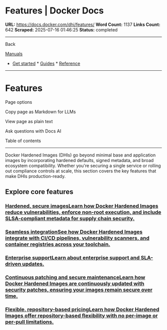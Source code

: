 # Features | Docker Docs

**URL:** https://docs.docker.com/dhi/features/
**Word Count:** 1137
**Links Count:** 642
**Scraped:** 2025-07-16 01:46:25
**Status:** completed

---

Back

[Manuals](https://docs.docker.com/manuals/)

  * [Get started](https://docs.docker.com/get-started/)   * [Guides](https://docs.docker.com/guides/)   * [Reference](https://docs.docker.com/reference/)

* * *

# Features

Page options

Copy page as Markdown for LLMs

View page as plain text

Ask questions with Docs AI

Table of contents

* * *

Docker Hardened Images \(DHIs\) go beyond minimal base and application images by incorporating hardened defaults, signed metadata, and broad ecosystem compatibility. Whether you're securing a single service or rolling out compliance controls at scale, this section covers the key features that make DHIs production-ready.

## Explore core features

### [Hardened, secure imagesLearn how Docker Hardened Images reduce vulnerabilities, enforce non-root execution, and include SLSA-compliant metadata for supply chain security.](https://docs.docker.com/dhi/features/secure/)

### [Seamless integrationSee how Docker Hardened Images integrate with CI/CD pipelines, vulnerability scanners, and container registries across your toolchain.](https://docs.docker.com/dhi/features/integration/)

### [Enterprise supportLearn about enterprise support and SLA-driven updates.](https://docs.docker.com/dhi/features/support/)

### [Continuous patching and secure maintenanceLearn how Docker Hardened Images are continuously updated with security patches, ensuring your images remain secure over time.](https://docs.docker.com/dhi/features/patching/)

### [Flexible, repository-based pricingLearn how Docker Hardened Images offer repository-based flexibility with no per-image or per-pull limitations.](https://docs.docker.com/dhi/features/flexible/)